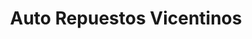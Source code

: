 ---
title: "Auto Repuestos Vicentinos"
url: /san-vicente/auto-repuestos-vicentinos/
shop: neumáticos
---